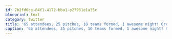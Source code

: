 ```yaml
---
id: 7b2fd6ce-84f1-4172-bba1-e27961e1a35c
blueprint: text
category: twitter
title: '65 attendees, 25 pitches, 10 teams formed, 1 awesome night! Great kick-off to Startup Weekend Okanagan #SWOkanagan'
caption: '65 attendees, 25 pitches, 10 teams formed, 1 awesome night! Great kick-off to Startup Weekend Okanagan <span class="hashtag hashtag_local">#<a href="http://tweettemp.darylchymko.ca/?tag=swokanagan">SWOkanagan</a>'
---
```

